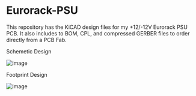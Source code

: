 # Eurorack-PSU
This repository has the KiCAD design files for my +12/-12V Eurorack PSU PCB. It also includes to BOM, CPL, and compressed GERBER files to order directly from a PCB Fab.

Schemetic Design

![image](https://github.com/JacobParent7/Eurorack-PSU-/assets/105901480/8efcebb9-f54d-45e0-b2d8-d591e7b11a28)

Footprint Design

![image](https://github.com/JacobParent7/Eurorack-PSU-/assets/105901480/083ee302-c9da-422e-bead-0cb98824cdaa)

